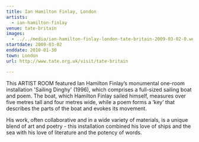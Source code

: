 ```yaml
---
title: Ian Hamilton Finlay, London
artists:
  - ian-hamilton-finlay
venue: tate-britain
images:
  - ../../media/ian-hamilton-finlay-london-tate-britain-2009-03-02-0.webp
startdate: 2009-03-02
enddate: 2010-01-30
town: London
url: http://www.tate.org.uk/visit/tate-britain

---
```


This ARTIST ROOM featured Ian Hamilton Finlay’s monumental one-room installation 'Sailing Dinghy' (1996), which comprises a full-sized sailing boat and poem. The boat, which Hamilton Finlay sailed himself, measures over five metres tall and four metres wide, while a poem forms a ‘key’ that describes the parts of the boat and evokes its movement.

His work, often collaborative and in a wide variety of materials, is a unique blend of art and poetry - this installation combined his love of ships and the sea with his love of literature and the potency of words.